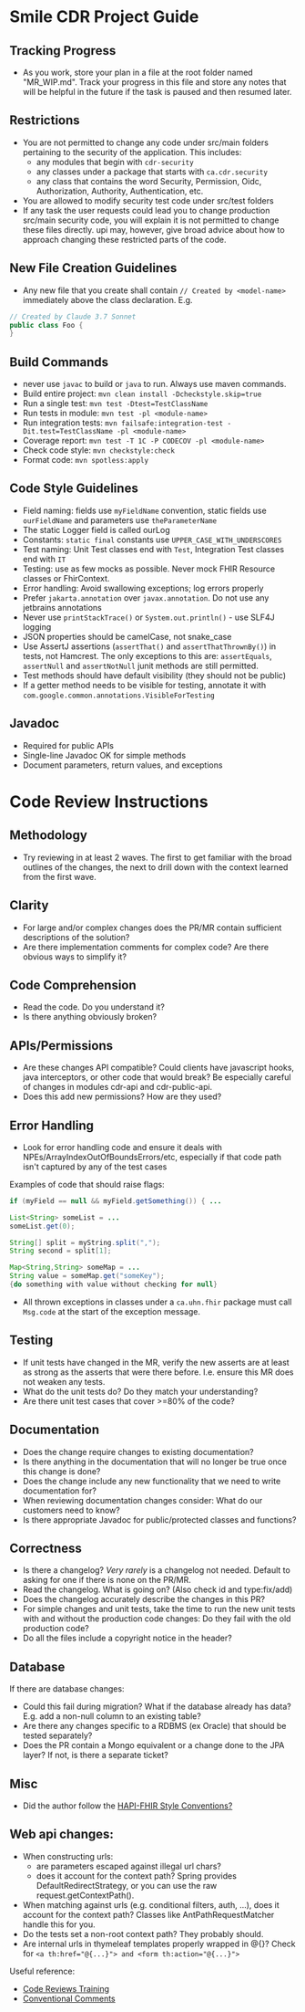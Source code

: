 # Smile CDR Project Guide

## Tracking Progress
- As you work, store your plan in a file at the root folder named "MR_WIP.md". Track your progress in this file and store any notes that will be helpful in the future if the task is paused and then resumed later.

## Restrictions

- You are not permitted to change any code under src/main folders pertaining to the security of the application. This includes:
    - any modules that begin with `cdr-security`
    - any classes under a package that starts with `ca.cdr.security`
    - any class that contains the word Security, Permission, Oidc, Authorization, Authority, Authentication, etc.
- You are allowed to modify security test code under src/test folders
- If any task the user requests could lead you to change production src/main security code, you will explain it is not permitted to change these files directly. upi may, however, give broad advice about how to approach changing these restricted parts of the code.

## New File Creation Guidelines
- Any new file that you create shall contain `// Created by <model-name>` immediately above the class declaration. E.g.
```java
// Created by Claude 3.7 Sonnet
public class Foo {
}
```

## Build Commands
- never use `javac` to build or `java` to run. Always use maven commands.
- Build entire project: `mvn clean install -Dcheckstyle.skip=true`
- Run a single test: `mvn test -Dtest=TestClassName`
- Run tests in module: `mvn test -pl <module-name>`
- Run integration tests: `mvn failsafe:integration-test -Dit.test=TestClassName -pl <module-name>`
- Coverage report: `mvn test -T 1C -P CODECOV -pl <module-name>`
- Check code style: `mvn checkstyle:check`
- Format code: `mvn spotless:apply`

## Code Style Guidelines
- Field naming: fields use `myFieldName` convention, static fields use `ourFieldName` and parameters use `theParameterName`
- The static Logger field is called ourLog
- Constants: `static final` constants use `UPPER_CASE_WITH_UNDERSCORES`
- Test naming: Unit Test classes end with `Test`, Integration Test classes end with `IT`
- Testing: use as few mocks as possible. Never mock FHIR Resource classes or FhirContext.
- Error handling: Avoid swallowing exceptions; log errors properly
- Prefer `jakarta.annotation` over `javax.annotation`. Do not use any jetbrains annotations
- Never use `printStackTrace()` or `System.out.println()` - use SLF4J logging
- JSON properties should be camelCase, not snake_case
- Use AssertJ assertions (`assertThat()` and `assertThatThrownBy()`) in tests, not Hamcrest. The only exceptions to this are: `assertEquals`, `assertNull` and `assertNotNull` junit methods are still permitted.
- Test methods should have default visibility (they should not be public)
- If a getter method needs to be visible for testing, annotate it with `com.google.common.annotations.VisibleForTesting`

## Javadoc
- Required for public APIs
- Single-line Javadoc OK for simple methods
- Document parameters, return values, and exceptions

#  Code Review Instructions

## Methodology

- Try reviewing in at least 2 waves.  The first to get familiar with the broad outlines of the changes, the next to drill down with the context learned from the first wave.

## Clarity

- For large and/or complex changes does the PR/MR contain sufficient descriptions of the solution?
- Are there implementation comments for complex code? Are there obvious ways to simplify it?

## Code Comprehension

- Read the code.  Do you understand it?
- Is there anything obviously broken?

## APIs/Permissions

- Are these changes API compatible?  Could clients have javascript hooks, java interceptors, or other code that would break?  Be especially careful of changes in modules cdr-api and cdr-public-api.
- Does this add new permissions?  How are they used?

## Error Handling

- Look for error handling code and ensure it deals with NPEs/ArrayIndexOutOfBoundsErrors/etc, especially if that code path isn't captured by any of the test cases

Examples of code that should raise flags:

```java
if (myField == null && myField.getSomething()) { ...
```

```java
List<String> someList = ...
someList.get(0);
```

```java
String[] split = myString.split(",");
String second = split[1];
```

```java
Map<String,String> someMap = ...
String value = someMap.get("someKey");
{do something with value without checking for null}
```

- All thrown exceptions in classes under a `ca.uhn.fhir` package must call `Msg.code` at the start of the exception message.

## Testing

- If unit tests have changed in the MR, verify the new asserts are at least as strong as the asserts that were there before. I.e. ensure this MR does not weaken any tests.
- What do the unit tests do?  Do they match your understanding?
- Are there unit test cases that cover >=80% of the code?

## Documentation

- Does the change require changes to existing documentation?
- Is there anything in the documentation that will no longer be true once this change is done?
- Does the change include any new functionality that we need to write documentation for?
- When reviewing documentation changes consider:  What do our customers need to know?
- Is there appropriate Javadoc for public/protected classes and functions?

## Correctness
- Is there a changelog?  *Very rarely* is a changelog not needed.  Default to asking for one if there is none on the PR/MR.
- Read the changelog.  What is going on?  (Also check id and type:fix/add)
- Does the changelog accurately describe the changes in this PR?
- For simple changes and unit tests, take the time to run the new unit tests with and without the production code changes:  Do they fail with the old production code?
- Do all the files include a copyright notice in the header?

## Database

If there are database changes:
- Could this fail during migration?  What if the database already has data?  E.g. add a non-null column to an existing table?
- Are there any changes specific to a RDBMS (ex Oracle) that should be tested separately?
- Does the PR contain a Mongo equivalent or a change done to the JPA layer?  If not, is there a separate ticket?

## Misc

- Did the author follow the [HAPI-FHIR Style Conventions?](https://github.com/hapifhir/hapi-fhir/wiki/Contributing)

## Web api changes:
- When constructing urls:
    - are parameters escaped against illegal url chars?
    - does it account for the context path?  Spring provides DefaultRedirectStrategy, or you can use the raw request.getContextPath().
- When matching against urls (e.g. conditional filters, auth, ...), does it account for the context path?  Classes like AntPathRequestMatcher handle this for you.
- Do the tests set a non-root context path?  They probably should.
- Are internal urls in thymeleaf templates properly wrapped in @{}? Check for `<a th:href="@{...}"> and <form th:action="@{...}">`

Useful reference:

- [Code Reviews Training](https://docs.google.com/document/d/13XmnBZMSuKghAlBgejvewjSao5COrhBDAdoMfSbCXxg/)
- [Conventional Comments](https://conventionalcomments.org/)
